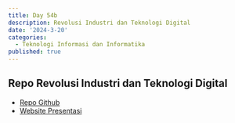 ```yaml
---
title: Day 54b
description: Revolusi Industri dan Teknologi Digital
date: '2024-3-20'
categories:
  - Teknologi Informasi dan Informatika
published: true
---
```


## Repo Revolusi Industri dan Teknologi Digital

- [Repo Github](https://github.com/razaq-himawan/presentasi-tik2)
- [Website Presentasi](https://razaq-himawan.github.io/presentasi-tik2/)
